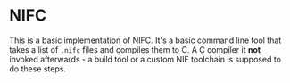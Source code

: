 NIFC
====

This is a basic implementation of NIFC. It's a basic command line tool that takes
a list of `.nifc` files and compiles them to C. A C compiler it **not** invoked
afterwards - a build tool or a custom NIF toolchain is supposed to do these
steps.
